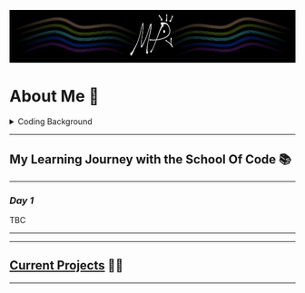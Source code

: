 ![My profile banner, which is a simplified black and white peacock with gold, green, teal, blue, and purple ribbons flanking it.](MyBanner.png)

# **About Me** 🦚

<details>

<summary> Coding Background </summary>

<br>
  
I began my journey into coding in April 2024, where I started learning Python in order to make video games. Using mainly Enki, Mimo, and Sololearn, I spent a couple of hours a day learning about Python, getting my first exposure to primitive and complex data types, mutables and immutables, "for" and "while" loops, and the general control flow of code. Beyond my declining work as a transcriptionist, I finally had some solid structure back in my life, but it still felt like I was going through the motions; I internalised what I was reading and typing, but I didn't have a way to gauge the effectiveness of my self-learning, or know what path to go down. My attention shifted away from my pipedream of making my own, commercially-successful, award-winning unicorn of a video game, and instead towards a more feasible, sustainable route towards becoming a web developer or software engineer.

Of course, I had lots of questions for myself:

* _"Am I more suited to be a back-end developer? Front-end?_
* _Can I hack it as a full-stack developer?_
* _What are my strengths and weaknesses as a programmer, and what holes are there in my application of best practices, design, and theory?_
* _How do I approach searching for work within this field without a degree?_
* _How can I prepare myself for interviews?"_

I knew I needed some sort of formal environment to guide me in the right direction, so I googled "free remote coding bootcamps UK", and found the (School Of Code)[https://www.schoolofcode.co.uk/]. I've thoroughly enjoyed the process so far, and despite not starting any projects of my own (beyond dipping my toes into how GitHub works) I've kept a folder of revision notes and a diary to keep myself accountable. I was also barely eligible for the (Click Start)[https://instituteofcoding.org/campaign/click-start/] programme, which allowed me to get 20+ soft-skills and tech-based certifications from Coursera, and it reaffirmed my decision to try and start a career in software development, or anything else involving creative solutions or interactive entertainment through programming.

I would say that a major reason I applied to a bootcamp rather than solely continuing my self-learning is that I wanted to challenge and enrich my character. I could spend another year or two learning to code by myself, and I might even become very proficient... yet I would have no clue about how to work effectively with others without stepping on a lot of toes, which I've come to learn is an especially important skill. From what I gather, tech companies want problem-solvers, logisticians, innovators, mediators, and team players more so than juniors who can code in dozens of languages and frameworks, especially in the current climate of AI-assisted solutions.
</details>

---

## **My Learning Journey with the School Of Code** 📚 ##

---

### *Day 1* ### 

TBC

---

---

## <u>Current Projects</u> 👨‍💻

--- 
